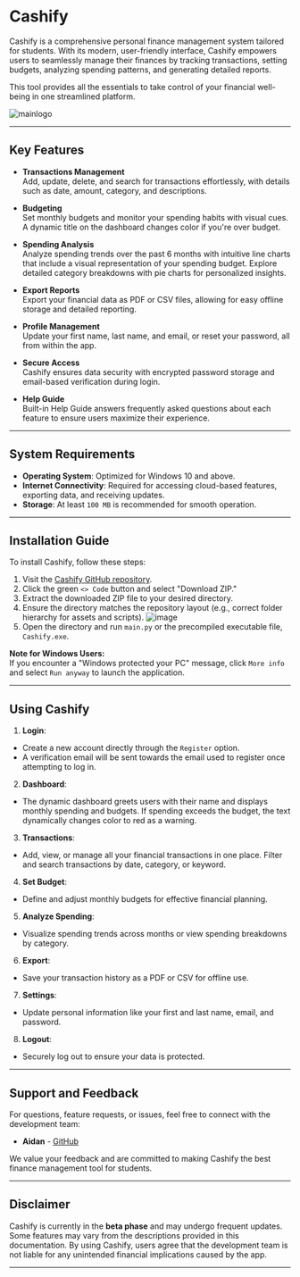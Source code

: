 # Cashify

Cashify is a comprehensive personal finance management system tailored for students. With its modern, user-friendly interface, Cashify empowers users to seamlessly manage their finances by tracking transactions, setting budgets, analyzing spending patterns, and generating detailed reports.

This tool provides all the essentials to take control of your financial well-being in one streamlined platform.

![mainlogo](https://github.com/user-attachments/assets/97fed714-a9c5-4959-8d1f-1480aeaa72c6)

---

## Key Features

- **Transactions Management**  
   Add, update, delete, and search for transactions effortlessly, with details such as date, amount, category, and descriptions.

- **Budgeting**  
   Set monthly budgets and monitor your spending habits with visual cues. A dynamic title on the dashboard changes color if you're over budget.

- **Spending Analysis**  
   Analyze spending trends over the past 6 months with intuitive line charts that include a visual representation of your spending budget. Explore detailed category breakdowns with pie charts for personalized insights.

- **Export Reports**  
   Export your financial data as PDF or CSV files, allowing for easy offline storage and detailed reporting.

- **Profile Management**  
   Update your first name, last name, and email, or reset your password, all from within the app.

- **Secure Access**  
   Cashify ensures data security with encrypted password storage and email-based verification during login.

- **Help Guide**  
   Built-in Help Guide answers frequently asked questions about each feature to ensure users maximize their experience.

---

## System Requirements

- **Operating System**: Optimized for Windows 10 and above.
- **Internet Connectivity**: Required for accessing cloud-based features, exporting data, and receiving updates.
- **Storage**: At least `100 MB` is recommended for smooth operation.

---

## Installation Guide

To install Cashify, follow these steps:

1. Visit the [Cashify GitHub repository](https://github.com/aidanq06/Cashify/).
2. Click the green `<> Code` button and select "Download ZIP."
3. Extract the downloaded ZIP file to your desired directory.
4. Ensure the directory matches the repository layout (e.g., correct folder hierarchy for assets and scripts).
![image](https://github.com/user-attachments/assets/5c00fbf2-724a-4fa3-9160-65fac24423b1)
5. Open the directory and run `main.py` or the precompiled executable file, `Cashify.exe`.

**Note for Windows Users:**  
If you encounter a "Windows protected your PC" message, click `More info` and select `Run anyway` to launch the application.

---

## Using Cashify

1. **Login**:  
- Create a new account directly through the `Register` option.
- A verification email will be sent towards the email used to register once attempting to log in.

2. **Dashboard**:  
- The dynamic dashboard greets users with their name and displays monthly spending and budgets. If spending exceeds the budget, the text dynamically changes color to red as a warning.

3. **Transactions**:  
- Add, view, or manage all your financial transactions in one place. Filter and search transactions by date, category, or keyword.

4. **Set Budget**:  
- Define and adjust monthly budgets for effective financial planning.

5. **Analyze Spending**:  
- Visualize spending trends across months or view spending breakdowns by category.

6. **Export**:  
- Save your transaction history as a PDF or CSV for offline use.

7. **Settings**:  
- Update personal information like your first and last name, email, and password.

8. **Logout**:  
- Securely log out to ensure your data is protected.

---

## Support and Feedback

For questions, feature requests, or issues, feel free to connect with the development team:

- **Aidan** - [GitHub](https://github.com/aidanq06)

We value your feedback and are committed to making Cashify the best finance management tool for students.

---

## Disclaimer

Cashify is currently in the **beta phase** and may undergo frequent updates. Some features may vary from the descriptions provided in this documentation. By using Cashify, users agree that the development team is not liable for any unintended financial implications caused by the app.

--- 
